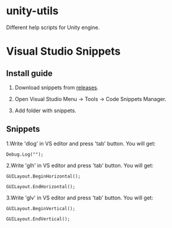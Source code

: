 # unity-utils
Different help scripts for Unity engine.


Visual Studio Snippets
======
Install guide
------

1. Download snippets from
[releases](//github.com/nubick/unity-utils/releases).

2. Open Visual Studio Menu -> Tools -> Code Snippets Manager.

3. Add folder with snippets.

Snippets
------
1.Write 'dlog' in VS editor and press 'tab' button. You will get:

    Debug.Log("");

2.Write 'glh' in VS editor and press 'tab' button. You will get:

    GUILayout.BeginHorizontal();
    
    GUILayout.EndHorizontal();

3.Write 'glv' in VS editor and press 'tab' button. You will get:

    GUILayout.BeginVertical();
    
    GUILayout.EndVertical();
